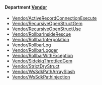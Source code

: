 <!-- START_COP_LIST -->
#### Department [Vendor](cops_vendor.md)

* [Vendor/ActiveRecordConnectionExecute](cops_vendor.md#vendoractiverecordconnectionexecute)
* [Vendor/RecursiveOpenStructGem](cops_vendor.md#vendorrecursiveopenstructgem)
* [Vendor/RecursiveOpenStructUse](cops_vendor.md#vendorrecursiveopenstructuse)
* [Vendor/RollbarInsideRescue](cops_vendor.md#vendorrollbarinsiderescue)
* [Vendor/RollbarInterpolation](cops_vendor.md#vendorrollbarinterpolation)
* [Vendor/RollbarLog](cops_vendor.md#vendorrollbarlog)
* [Vendor/RollbarLogger](cops_vendor.md#vendorrollbarlogger)
* [Vendor/RollbarWithException](cops_vendor.md#vendorrollbarwithexception)
* [Vendor/SidekiqThrottledGem](cops_vendor.md#vendorsidekiqthrottledgem)
* [Vendor/StrictDryStruct](cops_vendor.md#vendorstrictdrystruct)
* [Vendor/WsSdkPathArraySlash](cops_vendor.md#vendorwssdkpatharrayslash)
* [Vendor/WsSdkPathInjection](cops_vendor.md#vendorwssdkpathinjection)

<!-- END_COP_LIST -->
